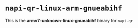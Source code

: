 # `napi-qr-linux-arm-gnueabihf`

This is the **armv7-unknown-linux-gnueabihf** binary for `napi-qr`
